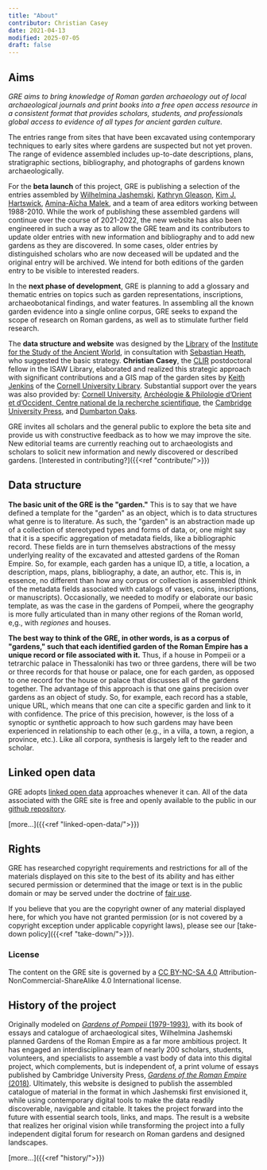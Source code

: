 ```yaml
---
title: "About"
contributor: Christian Casey
date: 2021-04-13
modified: 2025-07-05
draft: false
---
```


## Aims

*GRE aims to bring knowledge of Roman garden archaeology out of local archaeological journals and print books into a free open access resource in a consistent format that provides scholars, students, and professionals global access to evidence of all types for ancient garden culture.*

The entries range from sites that have been excavated using contemporary techniques to early sites where gardens are suspected but not yet proven. The range of evidence assembled includes up-to-date descriptions, plans, stratigraphic sections, bibliography, and photographs of gardens known archaeologically.

For the **beta launch** of this project, GRE is publishing a selection of the entries assembled by [Wilhelmina Jashemski](https://en.wikipedia.org/wiki/Wilhelmina_Feemster_Jashemski), [Kathryn Gleason](https://archaeology.cornell.edu/kathryn-gleason), [Kim J. Hartswick](https://cunyba.cuny.edu/staff/kim-hartswick/), [Amina-Aïcha Malek](http://www.archeo.ens.fr/Malek-Amina-Aicha.html?lang=fr), and a team of area editors working between 1988-2010. While the work of publishing these assembled gardens will continue over the course of 2021-2022, the new website has also been engineered in such a way as to allow the GRE team and its contributors to update older entries with new information and bibliography and to add new gardens as they are discovered. In some cases, older entries by distinguished scholars who are now deceased will be updated and the original entry will be archived. We intend for both editions of the garden entry to be visible to interested readers.

In the **next phase of development**, GRE is planning to add a glossary and thematic entries on topics such as garden representations, inscriptions, archaeobotanical findings, and water features. In assembling all the known garden evidence into a single online corpus, GRE seeks to expand the scope of research on Roman gardens, as well as to stimulate further field research.

The **data structure and website** was designed by the [Library](https://isaw.nyu.edu/library) of the [Institute for the Study of the Ancient World](https://isaw.nyu.edu/), in consultation with [Sebastian Heath](https://isaw.nyu.edu/people/faculty/isaw-faculty/sebastian-heath), who suggested the basic strategy. **Christian Casey**, the [CLIR](https://www.clir.org/) postdoctoral fellow in the ISAW Library, elaborated and realized this strategic approach with significant contributions and a GIS map of the garden sites by [Keith Jenkins](https://guides.library.cornell.edu/prf.php?account_id=9255) of the [Cornell University Library](https://www.cornell.edu/academics/library.cfm). Substantial support over the years was also provided by: [Cornell University](https://archaeology.cornell.edu/gardens-roman-empire-project), [Archéologie & Philologie d’Orient et d’Occident, Centre national de la recherche scientifique](http://www.archeo.ens.psl.eu/), the [Cambridge University Press](https://www.cambridge.org/core/books/gardens-of-the-roman-empire/929D2F393E71CB9233AE3790C424EEF9), and [Dumbarton Oaks](https://www.doaks.org/research/garden-landscape/resources/doaks-garden-archaeology).

GRE invites all scholars and the general public to explore the beta site and provide us with constructive feedback as to how we may improve the site. New editorial teams are currently reaching out to archaeologists and scholars to solicit new information and newly discovered or described gardens. [Interested in contributing?]({{<ref "contribute/">}})

## Data structure

**The basic unit of the GRE is the "garden."** This is to say that we have defined a template for the "garden" as an object, which is to data structures what genre is to literature. As such, the "garden" is an abstraction made up of a collection of stereotyped types and forms of data, or, one might say that it is a specific aggregation of metadata fields, like a bibliographic record. These fields are in turn themselves abstractions of the messy underlying reality of the excavated and attested gardens of the Roman Empire. So, for example, each garden has a unique ID, a title, a location, a description, maps, plans, bibliography, a date, an author, etc. This is, in essence, no different than how any corpus or collection is assembled (think of the metadata fields associated with catalogs of vases, coins, inscriptions, or manuscripts). Occasionally, we needed to modify or elaborate our basic template, as was the case in the gardens of Pompeii, where the geography is more fully articulated than in many other regions of the Roman world, e,g., with *regiones* and houses.

**The best way to think of the GRE, in other words, is as a corpus of "gardens," such that each identified garden of the Roman Empire has a unique record or file associated with it.** Thus, if a house in Pompeii or a tetrarchic palace in Thessaloniki has two or three gardens, there will be two or three records for that house or  palace, one for each garden, as opposed to one record for the house or palace that discusses all of the gardens together. The advantage of this approach is that one gains precision over gardens as an object of study. So, for example, each record has a stable, unique URL, which means that one can cite a specific garden and link to it with confidence. The price of this precision, however, is the loss of a synoptic or synthetic approach to how such gardens may have been experienced in relationship to each other (e.g., in a villa, a town, a region, a province, etc.). Like all corpora, synthesis is largely left to the reader and scholar.

## Linked open data

GRE adopts [linked open data](https://en.wikipedia.org/wiki/Linked_data#Linked_open_data) approaches whenever it can. All of the data associated with the GRE site is free and openly available to the public in our [github repository](https://github.com/roman-gardens/gre).

[more...]({{<ref "linked-open-data/">}})

## Rights

GRE has researched copyright requirements and restrictions for all of the materials displayed on this site to the best of its ability and has either secured permission or determined that the image or text is in the public domain or may be served under the doctrine of [fair use](https://www.copyright.gov/fair-use/more-info.html).

If you believe that you are the copyright owner of any material displayed here, for which you have not granted permission (or is not covered by a copyright exception under applicable copyright laws), please see our [take-down policy]({{<ref "take-down/">}}).

### License
The content on the GRE site is governed by a [CC BY-NC-SA 4.0](https://creativecommons.org/licenses/by-nc-sa/4.0/) Attribution-NonCommercial-ShareAlike 4.0 International license.


## History of the project

Originally modeled on [*Gardens of Pompeii* (1979-1993)](http://www.worldcat.org/oclc/799117144), with its book of essays and catalogue of archaeological sites, Wilhelmina Jashemski planned  Gardens of the Roman Empire as a far more ambitious project. It has engaged an interdisciplinary team of nearly 200 scholars, students, volunteers, and specialists to assemble a vast body of data into this digital project, which complements, but is independent of, a print volume of essays published by Cambridge University Press, [*Gardens of the Roman Empire* (2018)](http://www.worldcat.org/oclc/1034800155). Ultimately, this website is designed to publish the assembled catalogue of material in the format in which Jashemski first envisioned it, while using contemporary digital tools to make the data readily discoverable, navigable and citable. It takes the project forward into the future with essential search tools, links, and maps. The result is a website that realizes her original vision while transforming the project into a fully independent digital forum for research on Roman gardens and designed landscapes.

[more...]({{<ref "history/">}})
